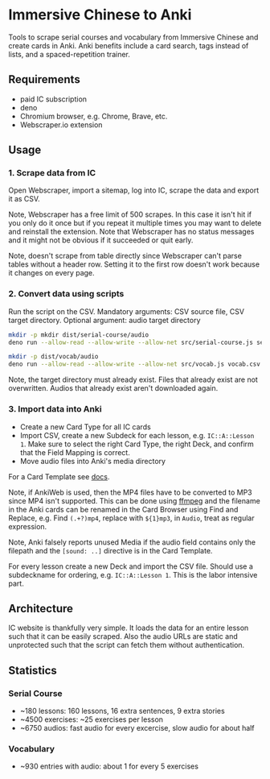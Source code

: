 # Immersive Chinese to Anki

Tools to scrape serial courses and vocabulary from Immersive Chinese and create cards in Anki. Anki benefits include a card search, tags instead of lists, and a spaced-repetition trainer.



## Requirements

- paid IC subscription
- deno
- Chromium browser, e.g. Chrome, Brave, etc.
- Webscraper.io extension



## Usage

### 1. Scrape data from IC

Open Webscraper, import a sitemap, log into IC, scrape the data and export it as CSV.

Note, Webscraper has a free limit of 500 scrapes. In this case it isn't hit if you only do it once but if you repeat it multiple times you may want to delete and reinstall the extension. Note that Webscraper has no status messages and it might not be obvious if it succeeded or quit early.

Note, doesn't scrape from table directly since Webscraper can't parse tables without a header row. Setting it to the first row doesn't work because it changes on every page.

### 2. Convert data using scripts

Run the script on the CSV. Mandatory arguments: CSV source file, CSV target directory. Optional argument: audio target directory

```sh
mkdir -p mkdir dist/serial-course/audio
deno run --allow-read --allow-write --allow-net src/serial-course.js serial-course.csv dist/serial-course dist/serial-course/audio
```

```sh
mkdir -p dist/vocab/audio
deno run --allow-read --allow-write --allow-net src/vocab.js vocab.csv dist/vocab dist/vocab/audio
```

Note, the target directory must already exist. Files that already exist are not overwritten. Audios that already exist aren't downloaded again.

### 3. Import data into Anki

- Create a new Card Type for all IC cards
- Import CSV, create a new Subdeck for each lesson, e.g. `IC::A::Lesson 1`. Make sure to select the right Card Type, the right Deck, and confirm that the Field Mapping is correct.
- Move audio files into Anki's media directory

For a Card Template see [docs](docs).

Note, if AnkiWeb is used, then the MP4 files have to be converted to MP3 since MP4 isn't supported. This can be done using [ffmpeg](https://stackoverflow.com/questions/38449239/converting-all-the-mp4-audio-files-in-a-folder-to-mp3-using-ffmpeg) and the filename in the Anki cards can be renamed in the Card Browser using Find and Replace, e.g. Find `(.+?)mp4`, replace with `${1}mp3`, in `Audio`, treat as regular expression.

Note, Anki falsely reports unused Media if the audio field contains only the filepath and the `[sound: ..]` directive is in the Card Template.

For every lesson create a new Deck and import the CSV file. Should use a subdeckname for ordering, e.g. `IC::A::Lesson 1`. This is the labor intensive part.



## Architecture

IC website is thankfully very simple. It loads the data for an entire lesson such that it can be easily scraped. Also the audio URLs are static and unprotected such that the script can fetch them without authentication.



## Statistics

### Serial Course

- ~180 lessons: 160 lessons, 16 extra sentences, 9 extra stories
- ~4500 exercises: ~25 exercises per lesson
- ~6750 audios: fast audio for every excercise, slow audio for about half

### Vocabulary

- ~930 entries with audio: about 1 for every 5 exercises

